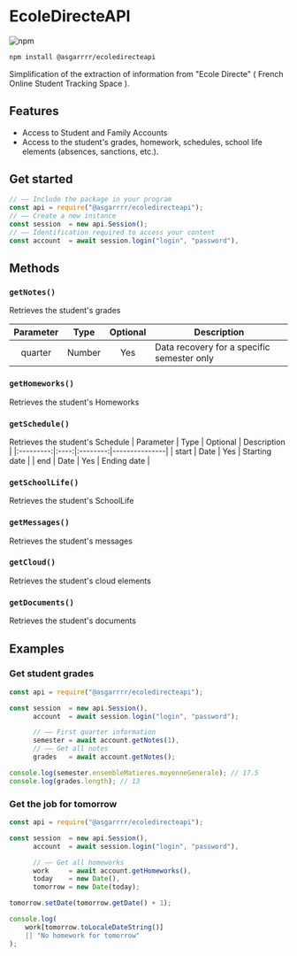 # EcoleDirecteAPI
![npm](https://img.shields.io/npm/dt/@asgarrrr/ecoledirecteapi?color=red&label=NPM%20downloads)

```bash
npm install @asgarrrr/ecoledirecteapi
```
Simplification of the extraction of information from "Ecole Directe" ( French Online Student Tracking Space ).

## Features
- Access to Student and Family Accounts
- Access to the student's grades, homework, schedules, school life elements (absences, sanctions, etc.).

## Get started
```js
// —— Include the package in your program
const api = require("@asgarrrr/ecoledirecteapi");
// —— Create a new instance
const session  = new api.Session();
// —— Identification required to access your content
const account  = await session.login("login", "password"),
```

## Methods

### `getNotes()`
Retrieves the student's grades

| Parameter |  Type  | Optional | Description                                |
|:---------:|:------:|:--------:|--------------------------------------------|
| quarter   | Number | Yes      | Data recovery for a specific semester only |

### `getHomeworks()`
Retrieves the student's Homeworks

### `getSchedule()`
Retrieves the student's Schedule
| Parameter | Type | Optional | Description   |
|:---------:|:----:|:--------:|---------------|
| start     | Date | Yes      | Starting date |
| end       | Date | Yes      | Ending date   |

### `getSchoolLife()`
Retrieves the student's SchoolLife

### `getMessages()`
Retrieves the student's messages

### `getCloud()`
Retrieves the student's cloud elements

### `getDocuments()`
Retrieves the student's documents


## Examples
### Get student grades

```js
const api = require("@asgarrrr/ecoledirecteapi");

const session  = new api.Session(),
      account  = await session.login("login", "password");

      // —— First quarter information
      semester = await account.getNotes(1),
      // —— Get all notes
      grades   = await account.getNotes();

console.log(semester.ensembleMatieres.moyenneGenerale); // 17.5
console.log(grades.length); // 13
```

### Get the job for tomorrow
```js
const api = require("@asgarrrr/ecoledirecteapi");

const session  = new api.Session(),
      account  = await session.login("login", "password"),

      // —— Get all homeworks
      work     = await account.getHomeworks(),
      today    = new Date(),
      tomorrow = new Date(today);

tomorrow.setDate(tomorrow.getDate() + 1);

console.log(
    work[tomorrow.toLocaleDateString()]
    || "No homework for tomorrow"
);
```
